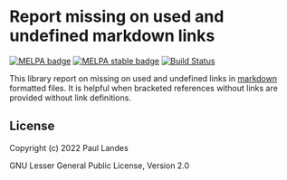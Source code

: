 # Report missing on used and undefined markdown links

[![MELPA badge][melpa-badge]][melpa-link]
[![MELPA stable badge][melpa-stable-badge]][melpa-stable-link]
[![Build Status][build-badge]][build-link]

This library report on missing on used and undefined links in [markdown]
formatted files.  It is helpful when bracketed references without links are
provided without link definitions.


## License

Copyright (c) 2022 Paul Landes

GNU Lesser General Public License, Version 2.0


<!-- links -->
[melpa-link]: https://melpa.org/#/markdown-link
[melpa-stable-link]: https://stable.melpa.org/#/markdown-link
[melpa-badge]: https://melpa.org/packages/markdown-link-badge.svg
[melpa-stable-badge]: https://stable.melpa.org/packages/markdown-link-badge.svg
[build-badge]: https://github.com/plandes/markdown-link/workflows/CI/badge.svg
[build-link]: https://github.com/plandes/markdown-link/actions

[markdown]: https://en.wikipedia.org/wiki/Markdown
